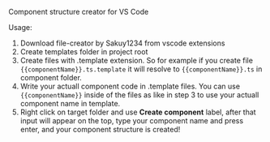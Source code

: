 Component structure creator for VS Code

Usage:
1. Download file-creator by Sakuy1234 from vscode extensions 
2. Create templates folder in project root
3. Create files with .template extension. So for example if you create file `{{componentName}}.ts.template` it will resolve to `{{componentName}}.ts` in component folder.
4. Write your actuall component code in .template files. You can use `{{componentName}}` inside of the files as like in step 3 to use your actuall component name in template.
5. Right click on target folder and use **Create component** label, after that input will appear on the top, type your component name and press enter, and your component structure is created!
